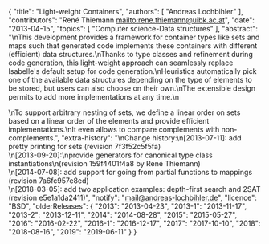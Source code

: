 {
    "title": "Light-weight Containers",
    "authors": [
        "Andreas Lochbihler"
    ],
    "contributors": "René Thiemann <mailto:rene.thiemann@uibk.ac.at>",
    "date": "2013-04-15",
    "topics": [
        "Computer science-Data structures"
    ],
    "abstract": "\nThis development provides a framework for container types like sets and maps such that generated code implements these containers with different (efficient) data structures.\nThanks to type classes and refinement during code generation, this light-weight approach can seamlessly replace Isabelle's default setup for code generation.\nHeuristics automatically pick one of the available data structures depending on the type of elements to be stored, but users can also choose on their own.\nThe extensible design permits to add more implementations at any time.\n<p>\nTo support arbitrary nesting of sets, we define a linear order on sets based on a linear order of the elements and provide efficient implementations.\nIt even allows to compare complements with non-complements.",
    "extra-history": "\nChange history:\n[2013-07-11]: add pretty printing for sets (revision 7f3f52c5f5fa)<br>\n[2013-09-20]:\nprovide generators for canonical type class instantiations\n(revision 159f4401f4a8 by René Thiemann)<br>\n[2014-07-08]: add support for going from partial functions to mappings (revision 7a6fc957e8ed)<br>\n[2018-03-05]: add two application examples: depth-first search and 2SAT (revision e5e1a1da2411)",
    "notify": "mail@andreas-lochbihler.de",
    "licence": "BSD",
    "olderReleases": {
        "2013": "2013-04-23",
        "2013-1": "2013-11-17",
        "2013-2": "2013-12-11",
        "2014": "2014-08-28",
        "2015": "2015-05-27",
        "2016": "2016-02-22",
        "2016-1": "2016-12-17",
        "2017": "2017-10-10",
        "2018": "2018-08-16",
        "2019": "2019-06-11"
    }
}